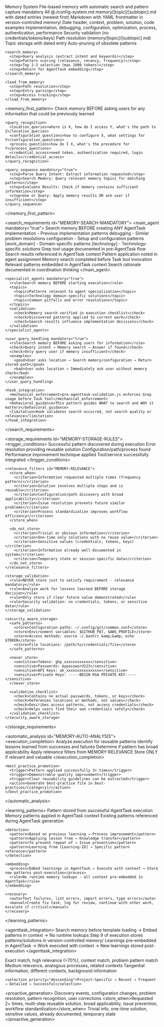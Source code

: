 <?xml version="1.0" encoding="UTF-8"?>
<behavior id="MEMORY-SYSTEM" version="1.0">
  <metadata>
    <name>Memory System</name>
    <purpose>File-based memory with automatic search and pattern capture</purpose>
    <enforcement>mandatory</enforcement>
    <applies_to>All</applies_to>
  </metadata>

  <imports>
    <import>@./config-system.md</import>
  </imports>

  <!-- STORAGE STRUCTURE -->
  <storage>
    <pattern>memory/[topic]/[subtopic].md with dated entries (newest first)</pattern>
    <format>Markdown with YAML frontmatter in version-controlled memory/</format>
    <entry>Date header, context, problem, solution, code examples</entry>
    <topics>implementation, debugging, configuration, optimization, process, authentication, performance</topics>
  </storage>

  <!-- CORE OPERATIONS -->
  <operations>
    <store_in_memory>
      <step>Security validation (no credentials/tokens/keys)</step>
      <step>Path resolution (memory/[topic]/[subtopic].md)</step>
      <step>Topic storage with dated entry</step>
      <step>Auto-pruning of obsolete patterns</step>
    </store_in_memory>

    <search_memory>
      <step>Query analysis (extract intent and keywords)</step>
      <step>Pattern scoring (relevance, recency, frequency)</step>
      <step>Top 2-3 selection (max 1000 tokens)</step>
      <step>Return for AgentTask embedding</step>
    </search_memory>

    <load_from_memory>
      <step>Path resolution</step>
      <step>Entry parsing</step>
      <step>Access tracking</step>
    </load_from_memory>
  </operations>

  <!-- MEMORY-FIRST APPROACH -->
  <memory_first_pattern>
    <principle>Check memory BEFORE asking users for any information that could be previously learned</principle>

    <query_recognition>
      <location_queries>where is X, how do I access Y, what's the path to Z</location_queries>
      <configuration_questions>how to configure X, what settings for Y</configuration_questions>
      <process_questions>how do I X, what's the procedure for Y</process_questions>
      <credential_access>need token, authentication required, login details</credential_access>
    </query_recognition>

    <query_sequence mandatory="true">
      <step>Parse Query Intent: Extract information requested</step>
      <step>Search Memory: Query relevant memory topics for matching patterns</step>
      <step>Evaluate Results: Check if memory contains sufficient information</step>
      <step>Use or Query: Apply memory results OR ask user if insufficient</step>
    </query_sequence>
  </memory_first_pattern>

  <!-- SEARCH REQUIREMENTS -->
  <search_requirements id="MEMORY-SEARCH-MANDATORY">
    <main_agent mandatory="true">
      <rule>Search memory BEFORE creating ANY AgentTask</rule>
      <topics>
        <topic>implementation - Previous implementation patterns</topic>
        <topic>debugging - Similar problem resolutions</topic>
        <topic>configuration - Setup and configuration patterns</topic>
        <topic>[work_domain] - Domain-specific patterns</topic>
        <topic>[technology] - Technology-specific solutions</topic>
      </topics>
      <evidence>
        <requirement>Grep tool usage documented in pre-AgentTask flow</requirement>
        <requirement>Search results referenced in AgentTask context</requirement>
        <requirement>Pattern application noted in agent assignment</requirement>
      </evidence>
      <validation>
        <check>Memory search completed before Task tool invocation</check>
        <check>Relevant patterns embedded in AgentTask context</check>
        <check>Search rationale documented in coordination thinking</check>
      </validation>
    </main_agent>

    <specialist_agents mandatory="true">
      <rule>Search memory BEFORE starting execution</rule>
      <topics>
        <topic>Patterns relevant to agent specialization</topic>
        <topic>Technology domain-specific solutions</topic>
        <topic>Common pitfalls and error resolutions</topic>
      </topics>
      <validation>
        <check>Memory search verified in execution checklist</check>
        <check>Discovered patterns applied to current work</check>
        <check>Search results influence implementation decisions</check>
      </validation>
    </specialist_agents>

    <user_query_handling mandatory="true">
      <rule>Search memory BEFORE asking users for information</rule>
      <check>Query intent → Memory search → Answer if found</check>
      <check>Only query user if memory insufficient</check>
      <examples>
        <good>User asks location → Search memory/configuration → Return stored path</good>
        <bad>User asks location → Immediately ask user without memory check</bad>
      </examples>
    </user_query_handling>

    <hook_integration>
      <mechanical_enforcement>pre-agenttask-validation.js enforces Grep usage before Task tool</mechanical_enforcement>
      <behavioral_guidance>This pattern guides WHAT to search and WHY it matters</behavioral_guidance>
      <limitation>Hook validates search occurred, not search quality or relevance</limitation>
    </hook_integration>
  </search_requirements>

  <!-- STORAGE REQUIREMENTS -->
  <storage_requirements id="MEMORY-STORAGE-RULES">
    <trigger_conditions>
      <success>Successful pattern discovered during execution</success>
      <failure>Error resolution providing reusable solution</failure>
      <discovery>Configuration/path/process found</discovery>
      <optimization>Performance improvement technique applied</optimization>
      <integration>Tool/service successfully integrated</integration>
    </trigger_conditions>

    <relevance_filters id="MEMORY-RELEVANCE">
      <store_when>
        <criterion>Information requested multiple times (frequency pattern)</criterion>
        <criterion>Solution involves multiple steps and is reusable</criterion>
        <criterion>Configuration/path discovery with broad applicability</criterion>
        <criterion>Issue resolution prevents future similar problems</criterion>
        <criterion>Process standardization improves workflow efficiency</criterion>
      </store_when>

      <do_not_store>
        <criterion>Trivial or obvious information</criterion>
        <criterion>One-time only solutions with no reuse value</criterion>
        <criterion>Sensitive values (credentials, tokens, keys)</criterion>
        <criterion>Information already well-documented in system</criterion>
        <criterion>Temporary state or session-specific data</criterion>
      </do_not_store>
    </relevance_filters>

    <storage_validation>
      <rule>NEVER store just to satisfy requirement - relevance mandatory</rule>
      <rule>Analyze work for lessons learned BEFORE storage decision</rule>
      <rule>Only store if clear future value demonstrated</rule>
      <rule>Security validation: no credentials, tokens, or sensitive data</rule>
    </storage_validation>

    <security_aware_storage>
      <safe_patterns>
        <store>Configuration paths: ~/.config/git/common.conf</store>
        <store>Environment variables: $GITHUB_PAT, $AWS_PROFILE</store>
        <store>Access methods: source ~/.bashrc &amp;&amp; echo $TOKEN</store>
        <store>File locations: /path/to/credentials/file</store>
      </safe_patterns>

      <never_store>
        <sensitive>Tokens: ghp_xxxxxxxxxxxx</sensitive>
        <sensitive>Passwords: mypassword123</sensitive>
        <sensitive>API Keys: ak_xxxxxxxxxxxxxxxx</sensitive>
        <sensitive>Private Keys: -----BEGIN RSA PRIVATE KEY-----</sensitive>
      </never_store>

      <validation_checklist>
        <check>Contains no actual passwords, tokens, or keys</check>
        <check>References locations or methods, not values</check>
        <check>Describes access patterns, not access credentials</check>
        <check>Helps users find their own credentials safely</check>
      </validation_checklist>
    </security_aware_storage>
  </storage_requirements>

  <!-- AUTOMATIC ANALYSIS -->
  <automatic_analysis id="MEMORY-AUTO-ANALYSIS">
    <execution_completion>
      <step>Analyze execution for reusable patterns</step>
      <step>Identify lessons learned from successes and failures</step>
      <step>Determine if pattern has broad applicability</step>
      <step>Apply relevance filters from MEMORY-RELEVANCE</step>
      <step>Store ONLY if relevant and valuable</step>
    </execution_completion>

    <best_practice_promotion>
      <trigger>Pattern applied successfully 3+ times</trigger>
      <trigger>Demonstrable quality improvement</trigger>
      <trigger>Clear reusability guidelines can be extracted</trigger>
      <action>Generate best-practice file in best-practices/[category]/</action>
    </best_practice_promotion>
  </automatic_analysis>

  <!-- LEARNING PATTERNS -->
  <learning_patterns>
    <logic>
      <capture>Pattern stored from successful AgentTask execution</capture>
      <application>Memory patterns applied in AgentTask context</application>
      <reference>Existing patterns referenced during AgentTask generation</reference>
    </logic>

    <detection>
      <pattern>Based on previous learning → Process improvement</pattern>
      <pattern>Applying lesson from → Knowledge transfer</pattern>
      <pattern>To prevent repeat of → Issue prevention</pattern>
      <pattern>Learning from [Learning-ID] → Specific pattern reference</pattern>
    </detection>

    <embedding>
      <process>Embed learnings in AgentTask → Execute with context → Store new patterns post-execution</process>
      <rule>No runtime memory lookups - all context pre-embedded in AgentTask</rule>
    </embedding>

    <recovery>
      <auto>Test failures, lint errors, import errors, type errors</auto>
      <manual>Create fix task, log for review, continue with other work, escalate if critical</manual>
    </recovery>
  </learning_patterns>

  <!-- AGENTTASK INTEGRATION -->
  <agenttask_integration>
    <generation>Search memory before template loading → Embed patterns in context → No runtime lookups</generation>
    <storage>Step 9 of execution stores patterns/solutions in version-controlled memory/</storage>
    <embedding>Learnings pre-embedded in AgentTask → Work executed with context → New learnings stored post-execution</embedding>
  </agenttask_integration>

  <!-- MEMORY UTILIZATION -->
  <utilization>
    <application>
      <immediate>Exact match, high relevance (&gt;70%), context match, problem pattern match</immediate>
      <suggest>Medium relevance, analogous processes, related contexts</suggest>
      <reference>Tangential information, different contexts, background information</reference>
    </application>

    <selection priority="descending">Project-Specific → Recent → Frequent → Detailed → Successful</selection>
  </utilization>

  <!-- PROACTIVE GENERATION -->
  <proactive_generation>
    <triggers>Discovery events, configuration changes, problem resolution, pattern recognition, user corrections</triggers>
    <store_when>Requested 2+ times, multi-step reusable solution, broad applicability, issue prevention, workflow standardization</store_when>
    <skip>Trivial info, one-time solution, sensitive values, already documented, temporary state</skip>
  </proactive_generation>
</behavior>
